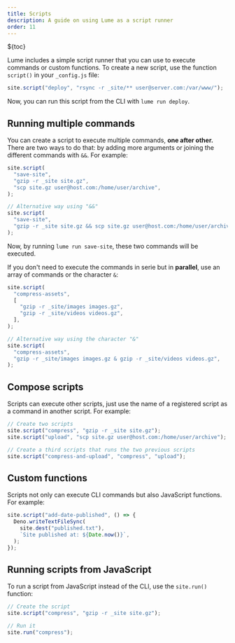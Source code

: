 ```yaml
---
title: Scripts
description: A guide on using Lume as a script runner
order: 11
---
```


${toc}

Lume includes a simple script runner that you can use to execute commands or
custom functions. To create a new script, use the function `script()` in your
`_config.js` file:

```js
site.script("deploy", "rsync -r _site/** user@server.com:/var/www/");
```

Now, you can run this script from the CLI with `lume run deploy`.

## Running multiple commands

You can create a script to execute multiple commands, **one after other.** There
are two ways to do that: by adding more arguments or joining the different
commands with `&&`. For example:

```js
site.script(
  "save-site",
  "gzip -r _site site.gz",
  "scp site.gz user@host.com:/home/user/archive",
);

// Alternative way using "&&"
site.script(
  "save-site",
  "gzip -r _site site.gz && scp site.gz user@host.com:/home/user/archive",
);
```

Now, by running `lume run save-site`, these two commands will be executed.

If you don't need to execute the commands in serie but in **parallel**, use an
array of commands or the character `&`:

```js
site.script(
  "compress-assets",
  [
    "gzip -r _site/images images.gz",
    "gzip -r _site/videos videos.gz",
  ],
);

// Alternative way using the character "&"
site.script(
  "compress-assets",
  "gzip -r _site/images images.gz & gzip -r _site/videos videos.gz",
);
```

## Compose scripts

Scripts can execute other scripts, just use the name of a registered script as a
command in another script. For example:

```js
// Create two scripts
site.script("compress", "gzip -r _site site.gz");
site.script("upload", "scp site.gz user@host.com:/home/user/archive");

// Create a third scripts that runs the two previous scripts
site.script("compress-and-upload", "compress", "upload");
```

## Custom functions

Scripts not only can execute CLI commands but also JavaScript functions. For
example:

```js
site.script("add-date-published", () => {
  Deno.writeTextFileSync(
    site.dest("published.txt"),
    `Site published at: ${Date.now()}`,
  );
});
```

## Running scripts from JavaScript

To run a script from JavaScript instead of the CLI, use the `site.run()`
function:

```js
// Create the script
site.script("compress", "gzip -r _site site.gz");

// Run it
site.run("compress");
```
